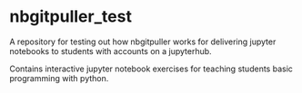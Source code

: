 # nbgitpuller_test

A repository for testing out how nbgitpuller works for delivering jupyter notebooks to students with accounts on a jupyterhub.

Contains interactive jupyter notebook exercises for teaching students basic programming with python. 
